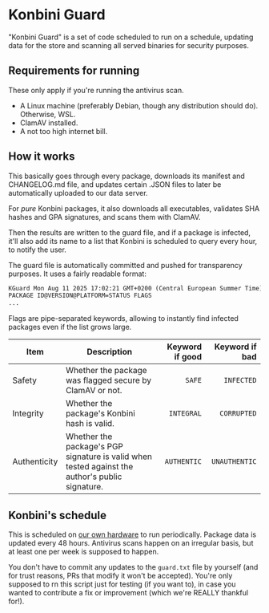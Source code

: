 # Konbini Guard

"Konbini Guard" is a set of code scheduled to run on a schedule, updating data for the store and scanning all served binaries for security purposes.

## Requirements for running

These only apply if you're running the antivirus scan.

- A Linux machine (preferably Debian, though any distribution should do). Otherwise, WSL.
- ClamAV installed.
- A not too high internet bill.

## How it works

This basically goes through every package, downloads its manifest and CHANGELOG.md file, and updates certain .JSON files to later be automatically uploaded to our data server.

For _pure_ Konbini packages, it also downloads all executables, validates SHA hashes and GPA signatures, and scans them with ClamAV.

Then the results are written to the guard file, and if a package is infected, it'll also add its name to a list that Konbini is scheduled to query every hour, to notify the user.

The guard file is automatically committed and pushed for transparency purposes. It uses a fairly readable format:

```txt
KGuard Mon Aug 11 2025 17:02:21 GMT+0200 (Central European Summer Time) | Keeping Konbini safe
PACKAGE ID@VERSION@PLATFORM=STATUS FLAGS
...
```

Flags are pipe-separated keywords, allowing to instantly find infected packages even if the list grows large.

| Item         | Description                                                                                     | Keyword if good | Keyword if bad |
| ------------ | ----------------------------------------------------------------------------------------------- | --------------: | -------------: |
| Safety       | Whether the package was flagged secure by ClamAV or not.                                        |          `SAFE` |     `INFECTED` |
| Integrity    | Whether the package's Konbini hash is valid.                                                    |      `INTEGRAL` |    `CORRUPTED` |
| Authenticity | Whether the package's PGP signature is valid when tested against the author's public signature. |     `AUTHENTIC` |  `UNAUTHENTIC` |

## Konbini's schedule

This is scheduled on [our own hardware](https://icecat.biz/rest/product-pdf?productId=16700539&lang=en) to run periodically. Package data is updated every 48 hours. Antivirus scans happen on an irregular basis, but at least one per week is supposed to happen.

You don't have to commit any updates to the `guard.txt` file by yourself (and for trust reasons, PRs that modify it won't be accepted). You're only supposed to rn this script just for testing (if you want to), in case you wanted to contribute a fix or improvement (which we're REALLY thankful for!).

